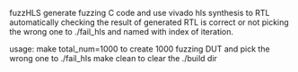 fuzzHLS
generate fuzzing C code and use vivado hls synthesis to RTL
automatically checking the result of generated RTL is correct or not
picking the wrong one to ./fail_hls and named with index of iteration.

usage:
make total_num=1000
to create 1000 fuzzing DUT and pick the wrong one to ./fail_hls
make clean
to clear the ./build dir
